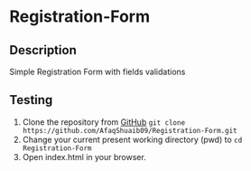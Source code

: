 # Registration-Form

## Description
Simple Registration Form with fields validations

## Testing
1. Clone the repository from [GitHub](https://github.com/AfaqShuaib09/Registration-Form) `git clone https://github.com/AfaqShuaib09/Registration-Form.git`
2. Change your current present working directory (pwd) to `cd Registration-Form`
4. Open index.html in your browser.